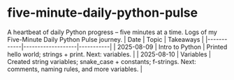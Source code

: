 # five-minute-daily-python-pulse
A heartbeat of daily Python progress – five minutes at a time. Logs of my Five-Minute Daily Python Pulse journey.
| Date       | Topic             | Takeaways |
|------------|-------------------|-----------|
| 2025-08-09 | Intro to Python    | Printed hello world; strings + print. Next: variables. |
| 2025-08-10 | Variables          | Created string variables; snake_case + constants; f-strings. Next: comments, naming rules, and more variables. |
